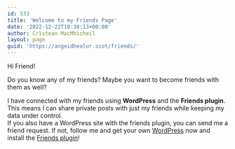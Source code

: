 ```yaml
---
id: 533
title: 'Welcome to my Friends Page'
date: '2022-12-22T19:38:13+00:00'
author: Crìstean MacMhìcheil
layout: page
guid: 'https://angeidhealur.scot/friends/'
---
```


Hi Friend!

Do you know any of my friends? Maybe you want to become friends with them as well?

I have connected with my friends using **WordPress** and the **Friends plugin**. This means I can share private posts with just my friends while keeping my data under control.  
If you also have a WordPress site with the friends plugin, you can send me a friend request. If not, follow me and get your own [WordPress](https://wordpress.org/) now and install the [Friends plugin](https://wordpress.org/plugins/friends/)!